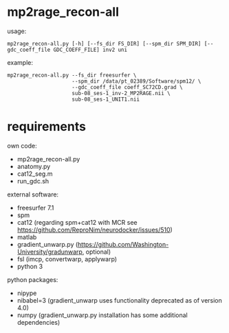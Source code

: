 # mp2rage_recon-all

usage:

`mp2rage_recon-all.py [-h] [--fs_dir FS_DIR] [--spm_dir SPM_DIR] [--gdc_coeff_file GDC_COEFF_FILE] inv2 uni`

example:
```
mp2rage_recon-all.py --fs_dir freesurfer \
                     --spm_dir /data/pt_02389/Software/spm12/ \
                     --gdc_coeff_file coeff_SC72CD.grad \
                     sub-08_ses-1_inv-2_MP2RAGE.nii \
                     sub-08_ses-1_UNIT1.nii
```

# requirements

own code:
* mp2rage_recon-all.py
* anatomy.py
* cat12_seg.m
* run_gdc.sh

external software:
* freesurfer 7.1
* spm
* cat12 (regarding spm+cat12 with MCR see https://github.com/ReproNim/neurodocker/issues/510) 
* matlab
* gradient_unwarp.py (https://github.com/Washington-University/gradunwarp, optional)
* fsl (imcp, convertwarp, applywarp)
* python 3

python packages:
* nipype
* nibabel=3 (gradient_unwarp uses functionality deprecated as of version 4.0)
* numpy
(gradient_unwarp.py installation has some additional dependencies)




